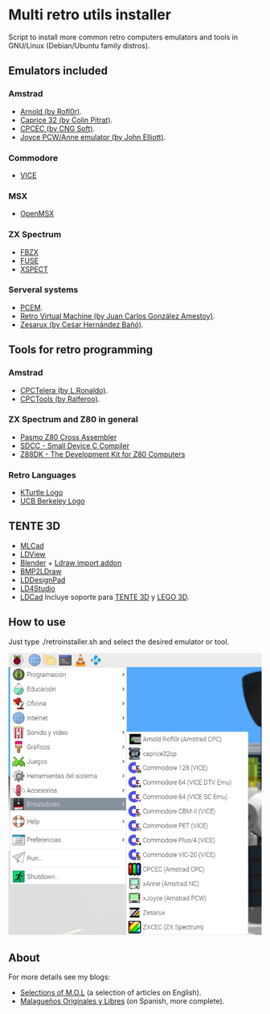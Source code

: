 # Multi retro utils installer
Script to install more common retro computers emulators and tools in GNU/Linux (Debian/Ubuntu family distros).

## Emulators included
### Amstrad
- [Arnold (by Rofl0r)](https://github.com/rofl0r/arnold).
- [Caprice 32 (by Colin Pitrat)](https://github.com/ColinPitrat/caprice32).
- [CPCEC (by CNG Soft)](http://cngsoft.no-ip.org/cpcec.htm).
- [Joyce PCW/Anne emulator (by John Elliott)](http://www.seasip.info/Unix/Joyce).

### Commodore
- [VICE](http://vice-emu.sourceforge.net/)

### MSX
- [OpenMSX](https://openmsx.org/)

### ZX Spectrum
- [FBZX](https://rastersoft.com/programas/fbzx.html)
- [FUSE](http://fuse-emulator.sourceforge.net/)
- [XSPECT](https://github.com/radekp/spectemu/blob/master/README)

### Serveral systems
- [PCEM](https://pcem-emulator.co.uk).
- [Retro Virtual Machine (by Juan Carlos González Amestoy)](https://www.retrovirtualmachine.org/).
- [Zesarux (by Ceśar Hernández Bañó)](https://github.com/chernandezba/zesarux).


## Tools for retro programming
### Amstrad
- [CPCTelera (by L.Ronaldo)](https://github.com/lronaldo/cpctelera).
- [CPCTools (by Ralferoo)](https://github.com/ralferoo/cpctools).

### ZX Spectrum and Z80 in general
- [Pasmo Z80 Cross Assembler](http://pasmo.speccy.org/)
- [SDCC - Small Device C Compiler](http://sdcc.sourceforge.net/)
- [Z88DK - The Development Kit for Z80 Computers](https://github.com/z88dk/z88dk)

### Retro Languages
- [KTurtle Logo](https://edu.kde.org/kturtle/)
- [UCB Berkeley Logo](https://people.eecs.berkeley.edu/~bh/logo.html)


## TENTE 3D
- [MLCad](http://mlcad.lm-software.com/)
- [LDView](http://ldview.sourceforge.net/)
- [Blender](http://www.blender.org) + [Ldraw import addon](https://github.com/TobyLobster/ImportLDraw/releases)
- [BMP2LDraw](https://www.dropbox.com/s/a82giwfiof15ld5/bmp2ldraw.zip?dl=1)
- [LDDesignPad](https://sourceforge.net/projects/lddp)
- [LD4Studio](http://www.ld4dstudio.nl)
- [LDCad](http://www.melkert.net/LDCad)
Incluye soporte para [TENTE 3D](https://www.dropbox.com/s/irba95qphdxtiq7/LDrawTente_Ultima.zip?dl=0) y [LEGO 3D](http://www.ldraw.org).


## How to use
Just type ./retroinstaller.sh and select the desired emulator or tool.

![Emulator category in GNU/Linux](https://raw.githubusercontent.com/cpcbegin/amstrademulatorsinstaller/master/resources/images/menu.png)


## About
For more details see my blogs:
- [Selections of M.O.L](https://malagaoriginalenglish.blogspot.com/) (a selection of articles on English).
- [Malagueños Originales y Libres](https://malagaoriginal.blogspot.com) (on Spanish, more complete).
